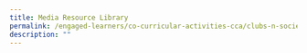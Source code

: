 ```yaml
---
title: Media Resource Library
permalink: /engaged-learners/co-curricular-activities-cca/clubs-n-societies/media-resource-library/
description: ""
---
```

